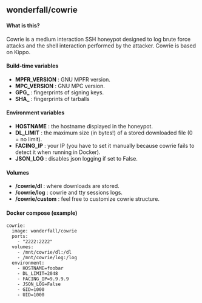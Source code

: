 ## wonderfall/cowrie

#### What is this?
Cowrie is a medium interaction SSH honeypot designed to log brute force attacks and the shell interaction performed by the attacker. Cowrie is based on Kippo.

#### Build-time variables
- **MPFR_VERSION** : GNU MPFR version.
- **MPC_VERSION** : GNU MPC version.
- **GPG_** : fingerprints of signing keys.
- **SHA_** : fingerprints of tarballs

#### Environment variables
- **HOSTNAME** : the hostname displayed in the honeypot. 
- **DL_LIMIT** : the maximum size (in bytes!) of a stored downloaded file (0 = no limit). 
- **FACING_IP** : your IP (you have to set it manually because cowrie fails to detect it when running in Docker). 
- **JSON_LOG** : disables json logging if set to False.

#### Volumes
- **/cowrie/dl** : where downloads are stored.
- **/cowrie/log** : cowrie and tty sessions logs.
- **/cowrie/custom** : feel free to customize cowrie structure.

#### Docker compose (example)
```
cowrie:
  image: wonderfall/cowrie
  ports:
    - "2222:2222"
  volumes:
    - /mnt/cowrie/dl:/dl
    - /mnt/cowrie/log:/log
  environment:
    - HOSTNAME=foobar
    - DL_LIMIT=2048
    - FACING_IP=9.9.9.9
    - JSON_LOG=False
    - GID=1000
    - UID=1000
```

